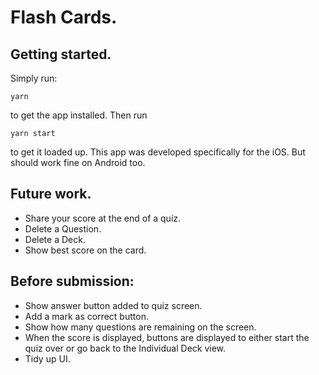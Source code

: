 # Flash Cards.
## Getting started. 
Simply run:
```
yarn
```
to get the app installed. Then run 
```
yarn start 
```
to get it loaded up. This app was developed specifically for the iOS. But should work fine on Android too.

## Future work.
* Share your score at the end of a quiz.
* Delete a Question.
* Delete a Deck.
* Show best score on the card.

## Before submission:
* Show answer button added to quiz screen.
* Add a mark as correct button.
* Show how many questions are remaining on the screen.
* When the score is displayed, buttons are displayed to either start the quiz over or go back to the Individual Deck view.
* Tidy up UI.